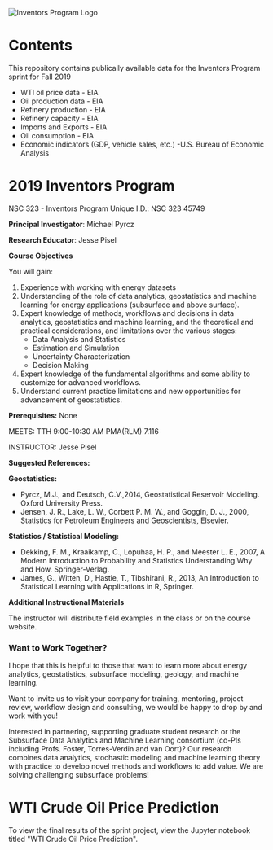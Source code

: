 ![Inventors Program Logo](https://github.com/jessepisel/inventors_sprint/blob/master/inventors.png)

# Contents

This repository contains publically available data for the Inventors Program sprint for Fall 2019
+ WTI oil price data - EIA
+ Oil production data - EIA
+ Refinery production - EIA
+ Refinery capacity - EIA
+ Imports and Exports - EIA
+ Oil consumption - EIA
+ Economic indicators (GDP, vehicle sales, etc.) -U.S. Bureau of Economic Analysis 

# 2019 Inventors Program
NSC 323 - Inventors Program Unique I.D.: NSC 323 45749

**Principal Investigator**: Michael Pyrcz

**Research Educator**: Jesse Pisel

**Course Objectives**

You will gain:

1. Experience with working with energy datasets
2. Understanding of the role of data analytics, geostatistics and machine learning for energy applications (subsurface and above surface).
3. Expert knowledge of methods, workflows and decisions in data analytics, geostatistics and machine learning, and the theoretical and practical considerations, and limitations over the various stages:
    + Data Analysis and Statistics
    + Estimation and Simulation
    + Uncertainty Characterization
    + Decision Making
4. Expert knowledge of the fundamental algorithms and some ability to customize for advanced workflows.
5. Understand current practice limitations and new opportunities for advancement of geostatistics.

**Prerequisites:** None

MEETS: TTH 9:00-10:30 AM PMA(RLM) 7.116

INSTRUCTOR: Jesse Pisel

**Suggested References:** 

**Geostatistics:**

+ Pyrcz, M.J., and Deutsch, C.V.,2014, Geostatistical Reservoir Modeling. Oxford University Press. 
+ Jensen, J. R., Lake, L. W., Corbett P. M. W., and Goggin, D. J., 2000, Statistics for Petroleum Engineers and Geoscientists, Elsevier. 

**Statistics / Statistical Modeling:**

+ Dekking, F. M., Kraaikamp, C., Lopuhaa, H. P., and Meester L. E., 2007, A Modern Introduction to Probability and Statistics Understanding Why and How. Springer-Verlag. 
+ James, G., Witten, D., Hastie, T., Tibshirani, R., 2013, An Introduction to Statistical Learning with Applications in R, Springer. 

**Additional Instructional Materials**

The instructor will distribute field examples in the class or on the course website. 

### Want to Work Together?
I hope that this is helpful to those that want to learn more about energy analytics, geostatistics, subsurface modeling, geology, and machine learning.

Want to invite us to visit your company for training, mentoring, project review, workflow design and consulting, we would be happy to drop by and work with you!

Interested in partnering, supporting graduate student research or the Subsurface Data Analytics and Machine Learning consortium (co-PIs including Profs. Foster, Torres-Verdin and van Oort)? Our research combines data analytics, stochastic modeling and machine learning theory with practice to develop novel methods and workflows to add value. We are solving challenging subsurface problems!
# WTI Crude Oil Price Prediction

To view the final results of the sprint project, view the Jupyter notebook titled "WTI Crude Oil Price Prediction".

